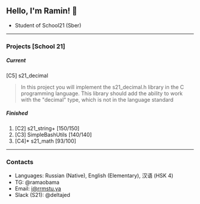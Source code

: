## Hello, I'm Ramin! 👋
- Student of School21 (Sber)
---
### Projects [School 21]
##### Current
[C5] s21_decimal <br>
> In this project you will implement the s21_decimal.h library in the C programming language. This library should add the ability to work with the "decimal" type, which is not in the language standard
##### Finished
1. [C2] s21_string+ [150/150]
2. [C3] SimpleBashUtils [140/140]
3. [C4]* s21_math [93/100]
---
### Contacts
- Languages: Russian (Native), English (Elementary), 汉语 (HSK 4)
- TG: @ramaobama
- Email: i@rrmstu.ya
- Slack (S21): @deltajed
